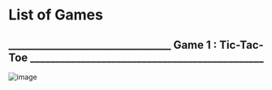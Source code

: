 # List of Games
## ________________________________ Game 1 : Tic-Tac-Toe ______________________________________________


![image](https://github.com/Pramod2021-24IT/Games/assets/95674009/b683a503-baac-465c-bb32-9601ce9d18f2)

